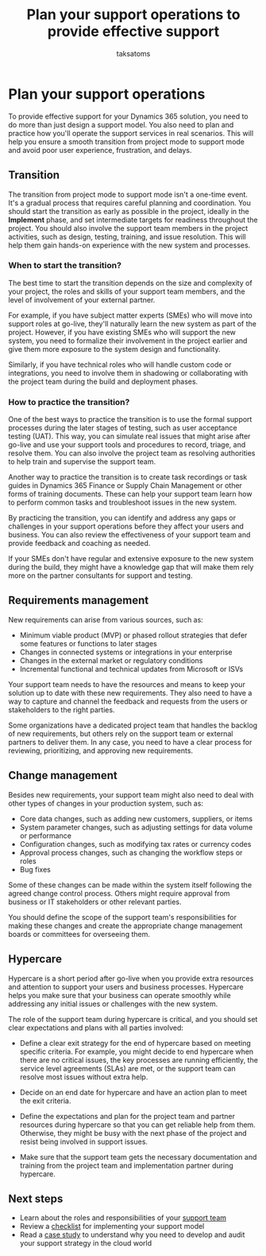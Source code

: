 ﻿---
title: Plan your support operations to provide effective support
description: Learn how to prepare your support operations for Dynamics 365 projects and avoid common pitfalls during the transition from project mode to support mode.
author: taksatoms
ms.author: edupont
ms.date: 01/31/2024
ms.topic: conceptual
ms.custom:
 - ai-seo-date: 01/31/2024
 - ai-gen-docs-bap
 - ai-gen-title
 - ai-gen-desc
content_well_notification: AI-contribution
---

# Plan your support operations

To provide effective support for your Dynamics 365 solution, you need to do more than just design a support model. You also need to plan and practice how you'll operate the support services in real scenarios. This will help you ensure a smooth transition from project mode to support mode and avoid poor user experience, frustration, and delays.

## Transition

The transition from project mode to support mode isn't a one-time event. It's a gradual process that requires careful planning and coordination. You should start the transition as early as possible in the project, ideally in the **Implement** phase, and set intermediate targets for readiness throughout the project. You should also involve the support team members in the project activities, such as design, testing, training, and issue resolution. This will help them gain hands-on experience with the new system and processes.

### When to start the transition?

The best time to start the transition depends on the size and complexity of your project, the roles and skills of your support team members, and the level of involvement of your external partner.

For example, if you have subject matter experts (SMEs) who will move into support roles at go-live, they'll naturally learn the new system as part of the project. However, if you have existing SMEs who will support the new system, you need to formalize their involvement in the project earlier and give them more exposure to the system design and functionality.

Similarly, if you have technical roles who will handle custom code or integrations, you need to involve them in shadowing or collaborating with the project team during the build and deployment phases.

### How to practice the transition?

One of the best ways to practice the transition is to use the formal support processes during the later stages of testing, such as user acceptance testing (UAT). This way, you can simulate real issues that might arise after go-live and use your support tools and procedures to record, triage, and resolve them. You can also involve the project team as resolving authorities to help train and supervise the support team.

Another way to practice the transition is to create task recordings or task guides in Dynamics 365 Finance or Supply Chain Management or other forms of training documents. These can help your support team learn how to perform common tasks and troubleshoot issues in the new system.

By practicing the transition, you can identify and address any gaps or challenges in your support operations before they affect your users and business. You can also review the effectiveness of your support team and provide feedback and coaching as needed.

If your SMEs don't have regular and extensive exposure to the new system during the build, they might have a knowledge gap that will make them rely more on the partner consultants for support and testing.

## Requirements management

New requirements can arise from various sources, such as:

- Minimum viable product (MVP) or phased rollout strategies that defer some features or functions to later stages
- Changes in connected systems or integrations in your enterprise
- Changes in the external market or regulatory conditions
- Incremental functional and technical updates from Microsoft or ISVs

Your support team needs to have the resources and means to keep your solution up to date with these new requirements. They also need to have a way to capture and channel the feedback and requests from the users or stakeholders to the right parties.

Some organizations have a dedicated project team that handles the backlog of new requirements, but others rely on the support team or external partners to deliver them. In any case, you need to have a clear process for reviewing, prioritizing, and approving new requirements.

## Change management

Besides new requirements, your support team might also need to deal with other types of changes in your production system, such as:

- Core data changes, such as adding new customers, suppliers, or items
- System parameter changes, such as adjusting settings for data volume or performance
- Configuration changes, such as modifying tax rates or currency codes
- Approval process changes, such as changing the workflow steps or roles
- Bug fixes

Some of these changes can be made within the system itself following the agreed change control process. Others might require approval from business or IT stakeholders or other relevant parties.

You should define the scope of the support team's responsibilities for making these changes and create the appropriate change management boards or committees for overseeing them.

## Hypercare

Hypercare is a short period after go-live when you provide extra resources and attention to support your users and business processes. Hypercare helps you make sure that your business can operate smoothly while addressing any initial issues or challenges with the new system.

The role of the support team during hypercare is critical, and you should set clear expectations and plans with all parties involved:

- Define a clear exit strategy for the end of hypercare based on meeting specific criteria. For example, you might decide to end hypercare when there are no critical issues, the key processes are running efficiently, the service level agreements (SLAs) are met, or the support team can resolve most issues without extra help.

- Decide on an end date for hypercare and have an action plan to meet the exit criteria.

- Define the expectations and plan for the project team and partner resources during hypercare so that you can get reliable help from them. Otherwise, they might be busy with the next phase of the project and resist being involved in support issues.

- Make sure that the support team gets the necessary documentation and training from the project team and implementation partner during hypercare.

## Next steps

- Learn about the roles and responsibilities of your [support team](transition-to-support-team.md)
- Review a [checklist](transition-to-support-checklist.md) for implementing your support model
- Read a [case study](service-solution-case-study.md) to understand why you need to develop and audit your support strategy in the cloud world
